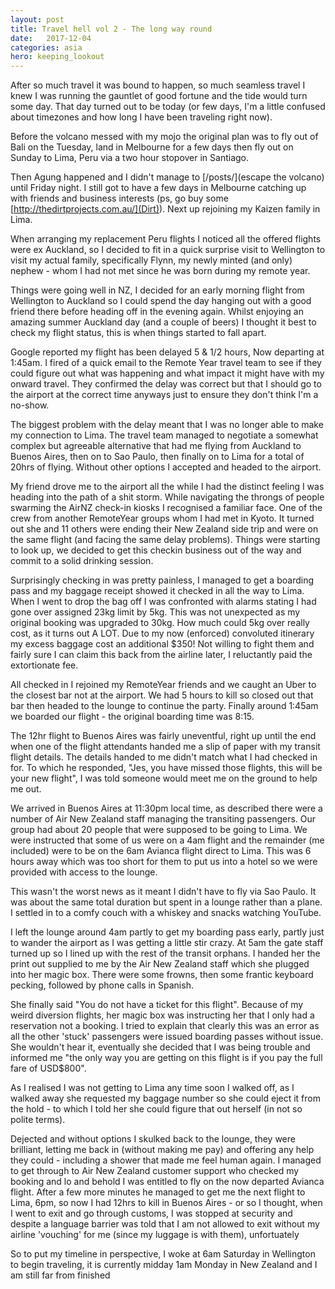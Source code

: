 ```yaml
---
layout: post
title: Travel hell vol 2 - The long way round
date:   2017-12-04
categories: asia
hero: keeping_lookout
---
```

After so much travel it was bound to happen, so much seamless travel I knew I was running the gauntlet of good fortune and the tide would turn some day. That day turned out to be today (or few days, I'm a little confused about timezones and how long I have been traveling right now).

Before the volcano messed with my mojo the original plan was to fly out of Bali on the Tuesday, land in Melbourne for a few days then fly out on Sunday to Lima, Peru via a two hour stopover in Santiago.

Then Agung happened and I didn't manage to [/posts/](escape the volcano) until Friday night. I still got to have a few days in Melbourne catching up with friends and business interests (ps, go buy some [http://thedirtprojects.com.au/](Dirt)). Next up rejoining my Kaizen family in Lima.

When arranging my replacement Peru flights I noticed all the offered flights were ex Auckland, so I decided to fit in a quick surprise visit to Wellington to visit my actual family, specifically Flynn, my newly minted (and only) nephew - whom I had not met since he was born during my remote year.

Things were going well in NZ, I decided for an early morning flight from Wellington to Auckland so I could spend the day hanging out with a good friend there before heading off in the evening again. Whilst enjoying an amazing summer Auckland day (and a couple of beers) I thought it best to check my flight status, this is when things started to fall apart.

Google reported my flight has been delayed 5 & 1/2 hours, Now departing at 1:45am. I fired of a quick email to the Remote Year travel team to see if they could figure out what was happening and what impact it might have with my onward travel. They confirmed the delay was correct but that I should go to the airport at the correct time anyways just to ensure they don't think I'm a no-show.

The biggest problem with the delay meant that I was no longer able to make my connection to Lima. The travel team managed to negotiate a somewhat complex but agreeable alternative that had me flying from Auckland to Buenos Aires, then on to Sao Paulo, then finally on to Lima for a total of 20hrs of flying. Without other options I accepted and headed to the airport.

My friend drove me to the airport all the while I had the distinct feeling I was heading into the path of a shit storm. While navigating the throngs of people swarming the AirNZ check-in kiosks I recognised a familiar face. One of the crew from another RemoteYear groups whom I had met in Kyoto. It turned out she and 11 others were ending their New Zealand side trip and were on the same flight (and facing the same delay problems). Things were starting to look up, we decided to get this checkin business out of the way and commit to a solid drinking session.

Surprisingly checking in was pretty painless, I managed to get a boarding pass and my baggage receipt showed it checked in all the way to Lima. When I went to drop the bag off I was confronted with alarms stating I had gone over assigned 23kg limit by 5kg. This was not unexpected as my original booking was upgraded to 30kg. How much could 5kg over really cost, as it turns out A LOT. Due to my now (enforced) convoluted itinerary my excess baggage cost an additional $350! Not willing to fight them and fairly sure I can claim this back from the airline later, I reluctantly paid the extortionate fee.

All checked in I rejoined my RemoteYear friends and we caught an Uber to the closest bar not at the airport. We had 5 hours to kill so closed out that bar then headed to the lounge to continue the party. Finally around 1:45am we boarded our flight - the original boarding time was 8:15.

The 12hr flight to Buenos Aires was fairly uneventful, right up until the end when one of the flight attendants handed me a slip of paper with my transit flight details. The details handed to me didn't match what I had checked in for. To which he responded, "Jes, you have missed those flights, this will be your new flight", I was told someone would meet me on the ground to help me out.

We arrived in Buenos Aires at 11:30pm local time, as described there were a number of Air New Zealand staff managing the transiting passengers. Our group had about 20 people that were supposed to be going to Lima. We were instructed that some of us were on a 4am flight and the remainder (me included) were to be on the 6am Avianca flight direct to Lima. This was 6 hours away which was too short for them to put us into a hotel so we were provided with access to the lounge.

This wasn't the worst news as it meant I didn't have to fly via Sao Paulo. It was about the same total duration but spent in a lounge rather than a plane. I settled in to a comfy couch with a whiskey and snacks watching YouTube.

I left the lounge around 4am partly to get my boarding pass early, partly just to wander the airport as I was getting a little stir crazy. At 5am the gate staff turned up so I lined up with the rest of the transit orphans. I handed her the print out supplied to me by the Air New Zealand staff which she plugged into her magic box. There were some frowns, then some frantic keyboard pecking, followed by  phone calls in Spanish.

She finally said "You do not have a ticket for this flight". Because of my weird diversion flights, her magic box was instructing her that I only had a reservation not a booking. I tried to explain that clearly this was an error as all the other 'stuck' passengers were issued boarding passes without issue. She wouldn't hear it, eventually she decided that I was being trouble and informed me "the only way you are getting on this flight is if you pay the full fare of USD$800".

As I realised I was not getting to Lima any time soon I walked off, as I walked away she requested my baggage number so she could eject it from the hold - to which I told her she could figure that out herself (in not so polite terms).

Dejected and without options I skulked back to the lounge, they were brilliant, letting me back in (without making me pay) and offering any help they could - including a shower that made me feel human again. I managed to get through to Air New Zealand customer support who checked my booking and lo and behold I was entitled to fly on the now departed Avianca flight. After a few more minutes he managed to get me the next flight to Lima, 6pm, so now I had 12hrs to kill in Buenos Aires - or so I thought, when I went to exit and go through customs, I was stopped at security and despite a language barrier was told that I am not allowed to exit without my airline 'vouching' for me (since my luggage is with them), unfortuately

So to put my timeline in perspective, I woke at 6am Saturday in Wellington to begin traveling, it is currently midday 1am Monday in New Zealand and I am still far from finished
